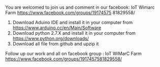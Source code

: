 You are welcomed to join us and comment in our 
facebook:  IoT Wimarc Farm
https://www.facebook.com/groups/19174575
81829558/


1. Download Aduino IDE and install it in your computer from
https://www.arduino.cc/en/Main/Software
2. Download python 2.7.X and install it in your computer from 
https://www.python.org/downloads/ 
3. Download all file from github and upzip it

Follow up our work and all on facebook group : IoT WiMarC Farm 
https://www.facebook.com/groups/1917457581829558/
